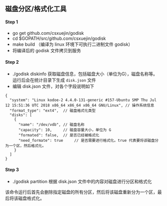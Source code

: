## 磁盘分区/格式化工具

#### Step 1

- go get github.com/csxuejin/godisk
- cd $GOPATH/src/github.com/csxuejin/godisk
- make build （编译为 linux 环境下可执行二进制文件 godisk）
- 将编译后的 godisk 文件拷贝到服务

#### Step 2

- ./godisk diskinfo   获取磁盘信息，包括磁盘大小（单位为G），磁盘名称等。运行后会在统计目录下生成 `disk.json` 文件
- 编辑 disk.json 文件，对各个字段说明如下
```
{
  "system": "Linux kodoe-2 4.4.0-131-generic #157-Ubuntu SMP Thu Jul 12 15:51:36 UTC 2018 x86_64 x86_64 x86_64 GNU/Linux", // 操作系统信息
  "format_type": "ext4",  // 磁盘格式化类型
  "disks": [
    {
      "name": "/dev/vdb", // 磁盘名称
      "capacity": 10,     // 磁盘容量大小，单位为 G
      "formated": false,  // 是否已经被格式化
      "need_formate": true     // 是否需要进行格式化。true 代表要将该磁盘分为一个区，然后格式化。
    }
  ]
}
```

#### Step 3
- ./godisk partition  根据 disk.json 文件中的内容对磁盘进行分区和格式化

该命令运行后首先会删除指定磁盘的所有分区，然后将该磁盘重新分为一个区，最后将该磁盘格式化。